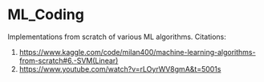 # ML_Coding
Implementations from scratch of various ML algorithms.
Citations:
1) https://www.kaggle.com/code/milan400/machine-learning-algorithms-from-scratch#6.-SVM(Linear)
2) https://www.youtube.com/watch?v=rLOyrWV8gmA&t=5001s
